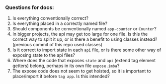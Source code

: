 ### Questions for docs:
1. Is everything conventionally correct?
1. Is everything placed in a correctly named file?
1. Should components be conventionally named `app-counter` or `Counter`?
1. In bigger projects, the api may get too large for one file. Is this the correct way to split it up, or is there a benefit to using classes instead? (previous commit of this repo used classes)
1. Is it correct to import state in each `api` file, or is there some other way of exposing state to the api files?
1. Where does the code that exposes `state` and `api` (extend tag element getters) belong, perhaps in its own file `expose.imba`?
1. The expose code does not seem to get hoisted, so it is important to place/import it before `tag app`. Is this intended?
